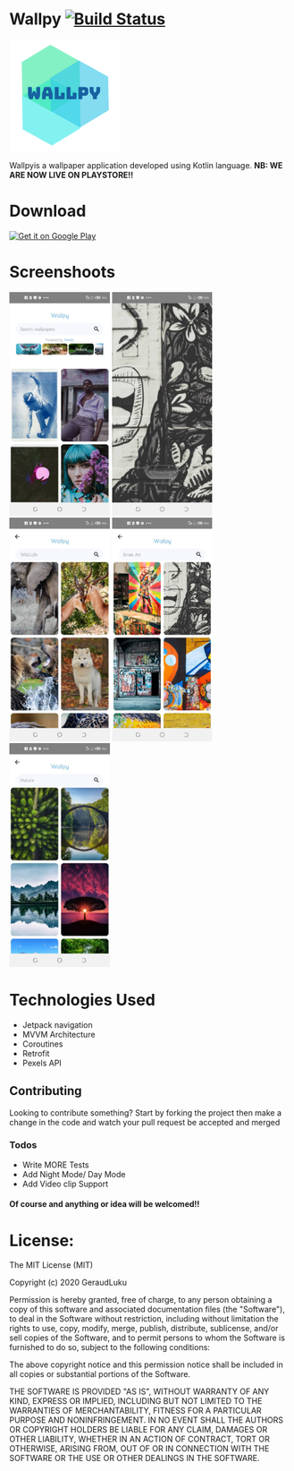 # Wallpy [![Build Status](https://travis-ci.org/joemccann/dillinger.svg?branch=master)](https://travis-ci.org/joemccann/dillinger)

<img src="/wallpy.png" height="200px"/> <br>

Wallpyis a wallpaper application developed using Kotlin language. **NB: WE ARE NOW LIVE ON PLAYSTORE!!**

# Download
<a href="https://play.google.com/store/apps/details?id=com.geraud.wallpaperapp">
<img alt="Get it on Google Play" src="https://play.google.com/intl/en_us/badges/images/apps/en-play-badge.png" height="50px"/></a>


# Screenshoots
<img src="/screenshoots/1.jpeg" height="400px"/> <img src="/screenshoots/2.jpeg" height="400px"/>
<img src="/screenshoots/3.jpeg" height="400px"/>
<img src="/screenshoots/4.jpeg" height="400px"/>
<img src="/screenshoots/5.jpeg" height="400px"/>

# Technologies Used
  - Jetpack navigation
  - MVVM Architecture
  - Coroutines
  - Retrofit
  - Pexels API

## Contributing
Looking to contribute something?
Start by forking the project then make a change in the code and watch your pull request be accepted and merged

### Todos

 - Write MORE Tests
 - Add Night Mode/ Day Mode
 - Add Video clip Support
 
 #### Of course and anything or idea will be welcomed!!

# License:
The MIT License (MIT)

Copyright (c) 2020 GeraudLuku

Permission is hereby granted, free of charge, to any person obtaining a copy
of this software and associated documentation files (the "Software"), to deal
in the Software without restriction, including without limitation the rights
to use, copy, modify, merge, publish, distribute, sublicense, and/or sell
copies of the Software, and to permit persons to whom the Software is
furnished to do so, subject to the following conditions:

The above copyright notice and this permission notice shall be included in all
copies or substantial portions of the Software.

THE SOFTWARE IS PROVIDED "AS IS", WITHOUT WARRANTY OF ANY KIND, EXPRESS OR
IMPLIED, INCLUDING BUT NOT LIMITED TO THE WARRANTIES OF MERCHANTABILITY,
FITNESS FOR A PARTICULAR PURPOSE AND NONINFRINGEMENT. IN NO EVENT SHALL THE
AUTHORS OR COPYRIGHT HOLDERS BE LIABLE FOR ANY CLAIM, DAMAGES OR OTHER
LIABILITY, WHETHER IN AN ACTION OF CONTRACT, TORT OR OTHERWISE, ARISING FROM,
OUT OF OR IN CONNECTION WITH THE SOFTWARE OR THE USE OR OTHER DEALINGS IN THE
SOFTWARE.
